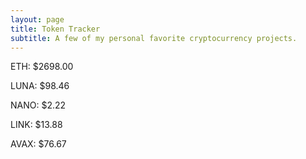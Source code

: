 ```yaml
---
layout: page
title: Token Tracker
subtitle: A few of my personal favorite cryptocurrency projects.
---
```


<!--BEGINCRYPTOINPUT-->
ETH: $2698.00

LUNA: $98.46

NANO: $2.22

LINK: $13.88

AVAX: $76.67

<!--ENDCRYPTOINPUT-->
